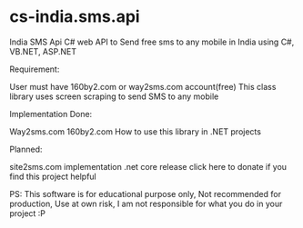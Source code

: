 # cs-india.sms.api
India SMS Api
C# web API to Send free sms to any mobile in India using C#, VB.NET, ASP.NET

Requirement:

User must have 160by2.com or way2sms.com account(free)
This class library uses screen scraping to send SMS to any mobile

Implementation Done:

Way2sms.com
160by2.com
How to use this library in .NET projects

Planned:

site2sms.com implementation
.net core release
click here to donate if you find this project helpful

PS: This software is for educational purpose only, Not recommended for production, Use at own risk, I am not responsible for what you do in your project :P
